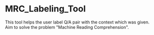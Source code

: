 # MRC_Labeling_Tool
This tool helps the user label Q/A pair with the context which was given. Aim to solve the problem "Machine Reading Comprehension".
